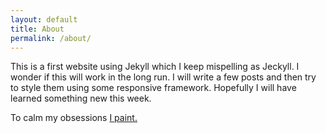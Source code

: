 ```yaml
---
layout: default
title: About
permalink: /about/
---
```


This is a first website using Jekyll which I keep mispelling as Jeckyll.
I wonder if this will work in the long run. I will write a few posts and then try to style them using some responsive framework. Hopefully I will have learned something new this week.

To calm my obsessions [I paint.](http://miraenmiburbuja.tumblr.com)
